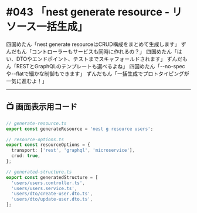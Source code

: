 # #043 「nest generate resource - リソース一括生成」

四国めたん「nest generate resourceはCRUD構成をまとめて生成します」
ずんだもん「コントローラーもサービスも同時に作れるの？」
四国めたん「はい、DTOやエンドポイント、テストまでスキャフォールドされます」
ずんだもん「RESTとGraphQLのテンプレートも選べるよね」
四国めたん「--no-specや--flatで細かな制御もできます」
ずんだもん「一括生成でプロトタイピングが一気に進むよ！」

---

## 📺 画面表示用コード

```typescript
// generate-resource.ts
export const generateResource = 'nest g resource users';

// resource-options.ts
export const resourceOptions = {
  transport: ['rest', 'graphql', 'microservice'],
  crud: true,
};

// generated-structure.ts
export const generatedStructure = [
  'users/users.controller.ts',
  'users/users.service.ts',
  'users/dto/create-user.dto.ts',
  'users/dto/update-user.dto.ts',
];
```
